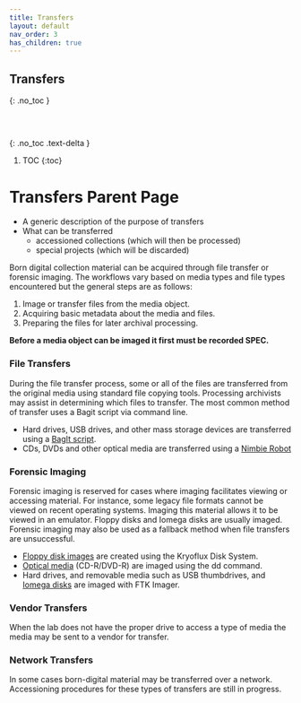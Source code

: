 ```yaml
---
title: Transfers
layout: default
nav_order: 3
has_children: true
---
```


## Transfers
{: .no_toc }

### &nbsp;
{: .no_toc .text-delta }

1. TOC
{:toc}
# Transfers Parent Page <!-- (digarch issue 78) -->
* A generic description of the purpose of transfers
* What can be transferred
  * accessioned collections (which will then be processed)  
  * special projects (which will be discarded)

Born digital collection material can be acquired through file transfer or forensic imaging.
The workflows vary based on media types and file types encountered but the general steps are as follows:  

1. Image or transfer files from the media object.  
2. Acquiring basic metadata about the media and files.  
3. Preparing the files for later archival processing.

**Before a media object can be imaged it first must be recorded SPEC.** 

### File Transfers

During the file transfer process, some or all of the files are transferred from the original media using standard file copying tools.
Processing archivists may assist in determining which files to transfer.
The most common method of transfer uses a Bagit script via command line.

* Hard drives, USB drives, and other mass storage devices are transferred using a [BagIt script](file-transfers.html).
* CDs, DVDs and other optical media are transferred using a [Nimbie Robot](nimbie-transfers.html)  

### Forensic Imaging

Forensic imaging is reserved for cases where imaging facilitates viewing or accessing material.
For instance, some legacy file formats cannot be viewed on recent operating systems.
Imaging this material allows it to be viewed in an emulator.
Floppy disks and Iomega disks are usually imaged.
Forensic imaging may also be used as a fallback method when file transfers are unsuccessful.

* [Floppy disk images](floppy-disk-imaging.html) are created using the Kryoflux Disk System.
* [Optical media](optical-media-imaging.html) (CD-R/DVD-R) are imaged using the dd command.
* Hard drives, and removable media such as USB thumbdrives, and [Iomega disks](iomega-disk-imaging.html) are imaged with FTK Imager.

### Vendor Transfers

When the lab does not have the proper drive to access a type of media the media may be sent to a vendor for transfer.  

### Network Transfers

In some cases born-digital material may be transferred over a network. Accessioning procedures for these types of transfers are still in progress.
